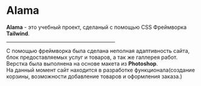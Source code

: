 # Alama
<b>Alama</b> - это учебный проект, сделаный с помощью CSS Фреймворка <b>Tailwind</b>.<br>
<hr width="57%">
С помощью фреймворка была сделана неполная адаптивность сайта, блок предоставляемых услуг и товаров, а так же галлерея работ.<br>
Верстка была выполнена на основе макета из <b>Photoshop</b>.<br>
На данный момент сайт находится в разработке функционала(создание корзины, возможности добавление товаров и оформления заказа.)
